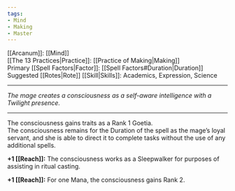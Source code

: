 ```yaml
---
tags:
- Mind
- Making
- Master
---
```


[[Arcanum]]: [[Mind]]\
[[The 13 Practices|Practice]]: [[Practice of Making|Making]]\
Primary [[Spell Factors|Factor]]: [[Spell Factors#Duration|Duration]]\
Suggested [[Rotes|Rote]] [[Skill|Skills]]: Academics, Expression, Science

---

_The mage creates a consciousness as a self-aware intelligence with a Twilight presence._

---

The consciousness gains traits as a Rank 1 Goetia.\
The consciousness remains for the Duration of the spell as the mage’s loyal servant, and she is able to direct it to complete tasks without the use of any additional spells.

**+1 [[Reach]]:** The consciousness works as a Sleepwalker for purposes of assisting in ritual casting.

**+1 [[Reach]]:** For one Mana, the consciousness gains Rank 2.